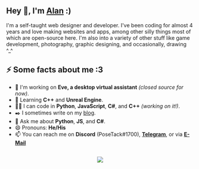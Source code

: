 <!--<h1 align = "center">
  <img src="title.svg" alt="Alan Varghese">
</h1>-->

## Hey 👋, I'm [Alan](http://alanvarghese.me/) :)

I'm a self-taught web designer and developer. I've been coding for almost 4 years and love making websites and apps, among other silly things most of which are open-source here. I'm also into a variety of other stuff like game development, photography, graphic designing, and occasionally, drawing \^\_\^

## ⚡️ Some facts about me :3

- 🔭 I'm working on **Eve, a desktop virtual assistant** *(closed source for now)*.
- 🧐 Learning **C++** and **Unreal Engine**.
- 👨‍💻 I can code in **Python**, **JavaScript**, **C#**, and **C++** *(working on it!)*.
- ✒️ I sometimes write on my [blog](https://shinysheeppizza.tumblr.com).
- 💬 Ask me about **Python**, **JS**, and **C#**.
- 😄 Pronouns: **He/His**
- 📫 You can reach me on **Discord** (PoseTack#1700), [**Telegram**](https://telegram.me/alabamalan), or via [**E-Mail**](mailto:hello@alanvarghese.me)

##

<p align = "center">
  <a href = "http://alanvarghese.me">
    <img align = "center" src = "https://github-readme-stats.vercel.app/api?username=posetack&show_icons=true&hide_title=true&hide_border=true&include_all_commits=true&count_private=true&theme=graywhite" />
  </a>
</p>
